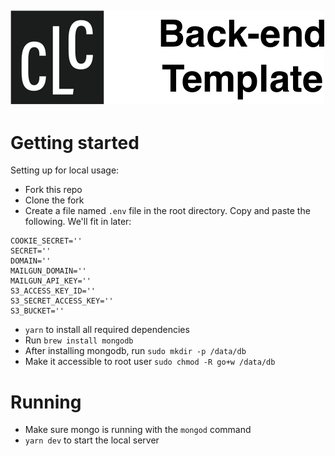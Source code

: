 ## ![Back-end template](backend-template.png)

# Getting started

Setting up for local usage:

- Fork this repo 
- Clone the fork
- Create a file named `.env` file in the root directory. Copy and paste the following. We'll fit in later:

```
COOKIE_SECRET=''
SECRET=''
DOMAIN=''
MAILGUN_DOMAIN=''
MAILGUN_API_KEY=''
S3_ACCESS_KEY_ID=''
S3_SECRET_ACCESS_KEY=''
S3_BUCKET=''
```

- `yarn` to install all required dependencies
- Run `brew install mongodb` 
- After installing mongodb, run `sudo mkdir -p /data/db`
- Make it accessible to root user `sudo chmod -R go+w /data/db`

# Running
- Make sure mongo is running with the `mongod` command
- `yarn dev` to start the local server
